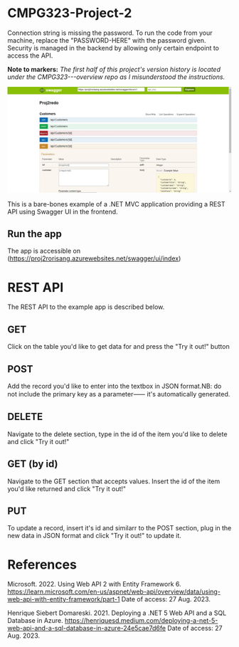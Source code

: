 # CMPG323-Project-2
Connection string is missing the password. To run the code from your machine, replace the "PASSWORD-HERE" with the password given.
Security is managed in the backend by allowing only certain endpoint to access the API.

**Note to markers:**
*The first half of this project's version history is located under the CMPG323---overview repo as I misunderstood the instructions.*

<img width="780px" src="screenshot.JPG" alt="screenshot" />

This is a bare-bones example of a .NET MVC application providing a REST
API using Swagger UI in the frontend.

## Run the app
The app is accessible on (https://proj2rorisang.azurewebsites.net/swagger/ui/index)

# REST API

The REST API to the example app is described below.

## GET
Click on the table you'd like to get data for and press the "Try it out!" button

## POST
Add the record you'd like to enter into the textbox in JSON format.NB: do not include the primary key as a parameter⸺ it's automatically generated.

## DELETE
Navigate to the delete section, type in the id of the item you'd like to delete and click "Try it out!"

## GET (by id)
Navigate to the GET section that accepts values. Insert the id of the item you'd like returned and click "Try it out!"

## PUT
To update a record, insert it's id and similarr to the POST section, plug in the new data in JSON format and click "Try it out!" to update it.

# References
Microsoft. 2022. Using Web API 2 with Entity Framework 6. https://learn.microsoft.com/en-us/aspnet/web-api/overview/data/using-web-api-with-entity-framework/part-1 Date of access: 27 Aug. 2023.

Henrique Siebert Domareski. 2021. Deploying a .NET 5 Web API and a SQL Database in Azure. https://henriquesd.medium.com/deploying-a-net-5-web-api-and-a-sql-database-in-azure-24e5cae7d6fe Date of access: 27 Aug. 2023.
